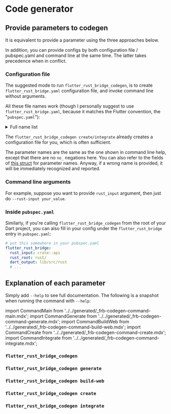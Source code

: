 # Code generator

## Provide parameters to codegen

It is equivalent to provide a parameter using the three approaches below.

In addition, you can provide configs by both configuration file / pubspec.yaml and command line at the same time.
The latter takes precedence when in conflict.

### Configuration file

The suggested mode to run `flutter_rust_bridge_codegen`,
is to create `flutter_rust_bridge.yaml` configuration file,
and invoke command line without arguments.

All these file names work
(though I personally suggest to use `flutter_rust_bridge.yaml`,
because it matches the Flutter convention, the "`pubspec.yaml`"):

<details>
<summary>Full name list</summary>

- `.flutter_rust_bridge.yml`
- `.flutter_rust_bridge.yaml`
- `.flutter_rust_bridge.json`
- `flutter_rust_bridge.yml`
- `flutter_rust_bridge.yaml` (suggested)
- `flutter_rust_bridge.json`

</details>

The `flutter_rust_bridge_codegen create/integrate` already creates a configuration file for you,
which is often sufficient.

The parameter names are the same as the one shown in command line help,
except that there are no `no_` negations here.
You can also refer to the fields of
[this struct](https://docs.rs/flutter_rust_bridge_codegen/latest/lib_flutter_rust_bridge_codegen/codegen/struct.Config.html)
for parameter names.
Anyway, if a wrong name is provided, it will be immediately recognized and reported.

### Command line arguments

For example, suppose you want to provide `rust_input` argument,
then just do `--rust-input your_value`.

### Inside `pubspec.yaml`

Similarly, if you're calling `flutter_rust_bridge_codegen` from the root of your Dart project,
you can also fill in your config under the `flutter_rust_bridge` entry in `pubspec.yaml`:

```yaml
# put this somewhere in your pubspec.yaml
flutter_rust_bridge:
  rust_input: crate::api
  rust_root: rust/
  dart_output: lib/src/rust
  # ...
```

## Explanation of each parameter

Simply add `--help` to see full documentation. The following is a snapshot when running the command with `--help`:

import CommandMain from '../../generated/_frb-codegen-command-main.mdx';
import CommandGenerate from '../../generated/_frb-codegen-command-generate.mdx';
import CommandBuildWeb from '../../generated/_frb-codegen-command-build-web.mdx';
import CommandCreate from '../../generated/_frb-codegen-command-create.mdx';
import CommandIntegrate from '../../generated/_frb-codegen-command-integrate.mdx';

### `flutter_rust_bridge_codegen`

<CommandMain/>

### `flutter_rust_bridge_codegen generate`

<CommandGenerate/>

### `flutter_rust_bridge_codegen build-web`

<CommandBuildWeb/>

### `flutter_rust_bridge_codegen create`

<CommandCreate/>

### `flutter_rust_bridge_codegen integrate`

<CommandIntegrate/>
